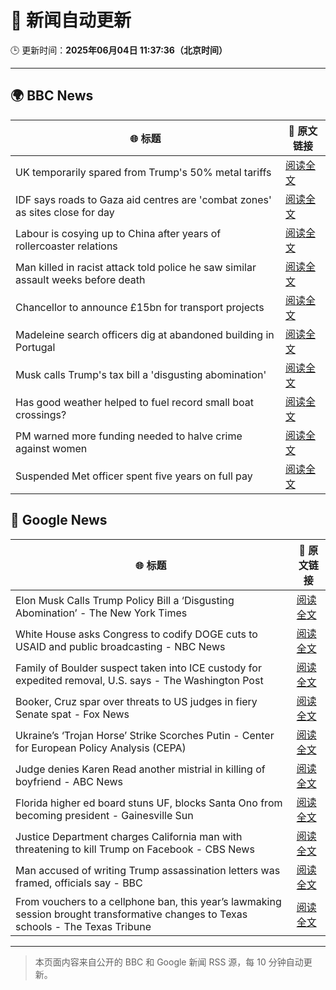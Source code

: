 # 🧠 新闻自动更新

🕒 更新时间：**2025年06月04日 11:37:36（北京时间）**

---

## 🌍 BBC News

| 🌐 标题 | 🔗 原文链接 |
|--------|-------------|
| UK temporarily spared from Trump's 50% metal tariffs | [阅读全文](https://www.bbc.com/news/articles/cg713y73plro) |
| IDF says roads to Gaza aid centres are 'combat zones' as sites close for day | [阅读全文](https://www.bbc.com/news/articles/cnv18gp4rdzo) |
| Labour is cosying up to China after years of rollercoaster relations | [阅读全文](https://www.bbc.com/news/articles/c071jr159p0o) |
| Man killed in racist attack told police he saw similar assault weeks before death | [阅读全文](https://www.bbc.com/news/articles/cdxvz9p6635o) |
| Chancellor to announce £15bn for transport projects | [阅读全文](https://www.bbc.com/news/articles/c331ln47e7ko) |
| Madeleine search officers dig at abandoned building in Portugal | [阅读全文](https://www.bbc.com/news/articles/cy4k1vg34wlo) |
| Musk calls Trump's tax bill a 'disgusting abomination' | [阅读全文](https://www.bbc.com/news/articles/c0j76djzgpvo) |
| Has good weather helped to fuel record small boat crossings? | [阅读全文](https://www.bbc.com/news/articles/cwy3vq22xqzo) |
| PM warned more funding needed to halve crime against women | [阅读全文](https://www.bbc.com/news/articles/c8e6jjpn8p7o) |
| Suspended Met officer spent five years on full pay | [阅读全文](https://www.bbc.com/news/articles/cwyndvknvk9o) |

## 📰 Google News

| 🌐 标题 | 🔗 原文链接 |
|--------|-------------|
| Elon Musk Calls Trump Policy Bill a ‘Disgusting Abomination’ - The New York Times | [阅读全文](https://news.google.com/rss/articles/CBMimgFBVV95cUxPMlBXYmIzTnBiSXZjTnRiamZYMFh3Ui1IVkVma3RMa3VHYldWS2VjNHJUUkZTejdUM1NESjBVQjZMYmdHZ0RQeEtid1RZY2FxdThOOEdQR1ZkU1FDN0RZTTVOOUExbHFBRTYzUDBWMDVNbnJqWU9DVFh3VUkzSlNlX1diV20wT1JWTHlBS0tDOFlWRGl3bzhiRndn?oc=5) |
| White House asks Congress to codify DOGE cuts to USAID and public broadcasting - NBC News | [阅读全文](https://news.google.com/rss/articles/CBMivAFBVV95cUxPQVlrV2FrNHNuaUtuLUxWYzh0dHRPT1BXWUkzemprc0l0Mk1SU2NsX0xsRGR5WGppemJmR3o3T3lXUGw1TGo0YUVtZl93UENEY2psQXhCUmRONXlJRFJJMzAyYm80UVo3NmFNbFpVd2RISmNCdzRpNFhQcWpuZlZPdHJjX0haeFdoTFhpOWZwbURCMGVkQjlBckVvSl9DdzhJdi0tbTlQVjJaU0hETXJNYU9XWTA5V1R1Yk1ZMtIBVkFVX3lxTFBPV0U3bU40MWVKMnBXZHJfZnQyM3Noc2d1cnVOMnFOa2E3eFc3MjkyaTdDWkpnazYxNkhOS0lYSzM2NG1jZDZQZTV1LWNsd2FfRjJmbnR3?oc=5) |
| Family of Boulder suspect taken into ICE custody for expedited removal, U.S. says - The Washington Post | [阅读全文](https://news.google.com/rss/articles/CBMimwFBVV95cUxQRG13ZUlJUmo5eXV6WjY3T1VtempSYUNNVUl5b1E4V1pPVS1zZl9ON0JUbnFZN2FURFJ3THRqRk4zYnZYMGo3UkI4SlhFRDdsVTRaUVR3bXVoUjBTTU5hV1dQdEtqREVaSzB2ZEczdlJXOVhXS3hub0ZJRjdRcVJWa0NCVFNDeTZtSWh5WnlBVnlKa1hVOUxuejZIVQ?oc=5) |
| Booker, Cruz spar over threats to US judges in fiery Senate spat - Fox News | [阅读全文](https://news.google.com/rss/articles/CBMilAFBVV95cUxPZDRIOUNaTE1yeHRJdE05TUh5QmxWVVFweHJTME9Xd19PMXFQYjNQSjRKdXZNaDdOcERCVnFLWmtLcUJTck85WmlvNkZVYkgweXlFTjN6R18zOVhfZzgyZmF4N19qdUt1RnJGcWl1TVVhdnhGNVNrdVRhanpfcW01Q0N2dzVWM2tfOEdoMWppS3VOd3gy0gGaAUFVX3lxTE41NjBtMXNsRHRpLVRaejdlOTF1TDB3QVVtV1RiYV9FX3hOTWM4NXFXSXdYdUlVRGVSc0RiSDZoMW8xVi1BcWRYbGpMeF83OVpZb2ZRV1l6YVlCcjJCbFFzbDVZbmlCNEltRlZqbTVKUzdsMXNaellJNlJ3MFYzUHhHMnh2ejdxN2k2VjBvVWU4dTl3UDMzdGt3YUE?oc=5) |
| Ukraine’s ‘Trojan Horse’ Strike Scorches Putin - Center for European Policy Analysis (CEPA) | [阅读全文](https://news.google.com/rss/articles/CBMieEFVX3lxTE4ydnBpNXVuWkNQdmdsM0VGRkZGMm1DNW1jdURtYUJ2MHdMaF9IbkgtR05wTUczZmJiWGYweFdOREI0bVZmV1Bqdy02UGhfSUNqckpEdzdBSUNwRTB2UXN3Y0FScFh3OGRXbHFOMTVGaGdLRFROMDRFbg?oc=5) |
| Judge denies Karen Read another mistrial in killing of boyfriend - ABC News | [阅读全文](https://news.google.com/rss/articles/CBMimwFBVV95cUxQNXV4Y2N2ZzJfSjVkN0dpVDA3eEk3Rko4WUZXcG1obVlVVWZmZTRQYk9FRnVSZVZid3NuelFNTjJQZVYxZDVaLUpkX0w3eHhKUEFXT3pSSW1zN2RaMEhxTzROMVhjTlRNS0I2NHh5YmNqMExLMW9QNUoyd1BpWlUxcTBzNnhNWFRHY3FDMGFGbE1ENHdIdkFJRG1CSdIBoAFBVV95cUxQUUlkVy0yRVExSnVBNFlSMlMwWF90MzQzY0ZMY3JvQ1hKNmI1eWpCYkRqQ2JWWlpKU2E4ajRyWE9MVzlXTlBTN0Rya0lkdTFpSDB1eng0a3VEampEeVVvQkVoZ0pJc2xTSGJ0cWxNTWpKZFBmOUhZTjIyaTA2c0VCUW04YXNELVAyWXByQ1NFc2Q5UFRsbWNTLVBFQmd2VkQ5?oc=5) |
| Florida higher ed board stuns UF, blocks Santa Ono from becoming president - Gainesville Sun | [阅读全文](https://news.google.com/rss/articles/CBMi3AFBVV95cUxOOXJEcXphN2pfZ0hTbzhpUTVqd21YUXpxUWZPTmpxcXBTclhMMHNSeWJNVUlGWFMzWUhabklGVndTTlMwMUpOTjhJV1F6eDJUeFdUNElwRTB1TDdqejlWUXVHT0R6YjAzaFFkVzFBek9RSWRZMUhVenBFcXhValZuRl9HdGVKcnpOV1N0QzBBdmQydVVWaXNDWWxMTVBNZy1RT0xaSHdncUVkbE9NWUEtZ2JCdnFiNWdnNlU5bDQyVThSanNJWDBmZmJ1eTB0ZXNENmRHaXdzNlhyUHI5?oc=5) |
| Justice Department charges California man with threatening to kill Trump on Facebook - CBS News | [阅读全文](https://news.google.com/rss/articles/CBMidkFVX3lxTE9rMWM0c08tLXdGTkZNb3BpSS1sTU1LMkVGdmxfTFgyNG5GYmplUE9jQmM4Uk5Ud1B6VnRhMmhaMmhIc1ZEcHRtZjNQc2cxNkxDRllyZTVtTllBR1l4S3dpX3V4ZWwxMkVOVU4yT2s4VVNVTFh4U1HSAXtBVV95cUxNejQ2cmFkVG16RTNtaVBmdkMwblZoT182N1pxZVhiamxhdDYwNnh2SnhtTXVreGQ2cjlNTlprMUptM3M1VjlIUHp5ZzlENm0xWEZSTkItRkZSRXFfNVRXc3RCZC1RdFp2MDFUX3FYRDhKRnh1WUh4N2lxWDg?oc=5) |
| Man accused of writing Trump assassination letters was framed, officials say - BBC | [阅读全文](https://news.google.com/rss/articles/CBMiWkFVX3lxTFBsOGxlbFhOdVlLeXVZRjZZQ3U2d1RWc3cteXBxWTBQbU50bDZSLV9tTS1DOW5tbDJScXFHckhmSVg4UHEyUENQZmFSUUdrbWlJWE5aNWZRbjVOd9IBX0FVX3lxTE1YQy10b1BDcTJJelBfZkdzaWNsYnZWV1RoZTN2V1dhdTdjNkdnRF8wS1I1SGw4WWJvTHN6SUhVZllrTHoyUU9kdjZWN3VLRVZGQ2ZIdHV2WUFWdVlNTGdj?oc=5) |
| From vouchers to a cellphone ban, this year’s lawmaking session brought transformative changes to Texas schools - The Texas Tribune | [阅读全文](https://news.google.com/rss/articles/CBMiiAFBVV95cUxQSEJ4WF9VckZnZ0VZQWxtSmE1SHhZUTRlQm45ZDRPSkRuQlZDamJEMENUaHE2SDFEVUV1NElmdHBWWmExYzFiMUhzR0EtQWRIYWFuWHVSR0poN1RqQktTTVR4UW0tRlM0bUFvV21xMTNmcDhTSlB0emc4YkhoZEs5VTFyeWYtdWZs?oc=5) |

---
> 本页面内容来自公开的 BBC 和 Google 新闻 RSS 源，每 10 分钟自动更新。